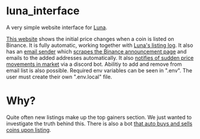 # luna_interface
A very simple website interface for [Luna](https://github.com/DBC201/Luna).

[This website](https://bogdanoff.pw/) shows the initial price changes when a coin is listed on Binance.
It is fully automatic, working together with [Luna's listing log](https://github.com/DBC201/Luna/tree/master/luna_scripts/listing_log).
It also has an [email sender](https://github.com/DBC201/Luna/tree/master/luna_scripts/listing_mail) which
[scrapes the Binance announcement page](https://github.com/DBC201/Luna/blob/master/luna_modules/binance/BinanceAnnouncementScrape.py) 
and emails to the added addresses automatically. It also [notifies of sudden price movements in market](https://github.com/DBC201/Luna/tree/master/luna_scripts/meme)
via a discord bot. Abilitiy to add and remove from email list is also possible.
Required env variables can be seen in ".env". The user must create their own ".env.local" file.

# Why?
Quite often new listings make up the top gainers section. We just wanted to investigate the truth behind this.
There is also a bot [that auto buys and sells coins upon listing](https://github.com/DBC201/Luna/tree/master/luna_scripts/listing_buy).
